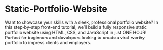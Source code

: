 # Static-Portfolio-Website
Want to showcase your skills with a sleek, professional portfolio website? In this step-by-step front-end tutorial, we’ll build a fully responsive static portfolio website using HTML, CSS, and JavaScript in just ONE HOUR! Perfect for beginners and developers looking to create a viral-worthy portfolio to impress clients and employers.
